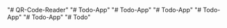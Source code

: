 "# QR-Code-Reader" 
"# Todo-App" 
"# Todo-App" 
"# Todo-App" 
"# Todo-App" 
"# Todo-App" 
"# Todo" 
